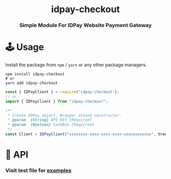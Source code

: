 <center>

<h1> idpay-checkout </h1>

### Simple Module For IDPay Website Payment Gateway

</center>

# 🕹 Usage

Install the package from `npm` / `yarn` or any other package managers.

```
npm install idpay-checkout
# or
yarn add idpay-checkout
```

```js
const { IDPayClient } = require("idpay-checkout");
// or
import { IDPayClient } from "idpay-checkout";

/**
 * Create IDPay object. Wrapper around constructor.
 * @param  {String} API_KEY [Required]
 * @param  {Boolean} SandBox [Required]
 */
const Client = IDPayClient("xxxxxxxx-xxxx-xxxx-xxxx-xxxxxxxxxxxx", true);
```

# 📢 API

### Visit test file for [examples](https://github.com/hadiazt/idpay-checkout/blob/main/test/index.js)
